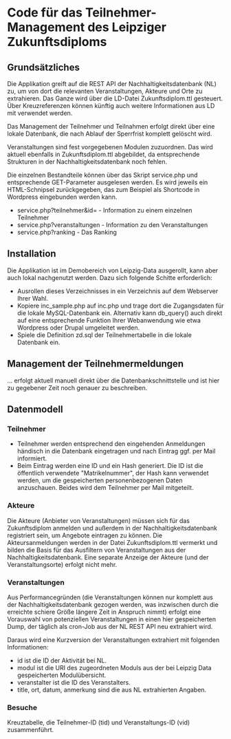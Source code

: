 # Code für das Teilnehmer-Management des Leipziger Zukunftsdiploms

## Grundsätzliches

Die Applikation greift auf die REST API der Nachhaltigkeitsdatenbank (NL) zu,
um von dort die relevanten Veranstaltungen, Akteure und Orte zu extrahieren.
Das Ganze wird über die LD-Datei Zukunftsdiplom.ttl gesteuert.  Über
Kreuzreferenzen können künftig auch weitere Informationen aus LD mit verwendet
werden.

Das Management der Teilnehmer und Teilnahmen erfolgt direkt über eine lokale
Datenbank, die nach Ablauf der Sperrfrist komplett gelöscht wird.

Veranstaltungen sind fest vorgegebenen Modulen zuzuordnen. Das wird aktuell
ebenfalls in Zukunftsdiplom.ttl abgebildet, da entsprechende Strukturen in der
Nachhaltigkeitsdatenbank noch fehlen.

Die einzelnen Bestandteile können über das Skript service.php und
entsprechende GET-Parameter ausgelesen werden. Es wird jeweils ein
HTML-Schnipsel zurückgegeben, das zum Beispiel als Shortcode in Wordpress
eingebunden werden kann.

* service.php?teilnehmer&id=<id> - Information zu einem einzelnen Teilnehmer
* service.php?veranstaltungen - Information zu den Veranstaltungen
* service.php?ranking - Das Ranking

## Installation

Die Applikation ist im Demobereich von Leipzig-Data ausgerollt, kann aber auch
lokal nachgenutzt werden. Dazu sich folgende Schitte erforderlich:

* Ausrollen dieses Verzeichnisses in ein Verzeichnis auf dem Webserver Ihrer
  Wahl.
* Kopiere inc_sample.php auf inc.php und trage dort die Zugangsdaten für die
  lokale MySQL-Datenbank ein. Alternativ kann db_query() auch direkt auf eine
  entsprechende Funktion Ihrer Webanwendung wie etwa Wordpress oder Drupal
  umgeleitet werden.
* Spiele die Definition zd.sql der Teilnehmertabelle in die lokale Datenbank
  ein.

## Management der Teilnehmermeldungen

... erfolgt aktuell manuell direkt über die Datenbankschnittstelle und ist
hier zu gegebener Zeit noch genauer zu beschreiben.

## Datenmodell

### Teilnehmer

* Teilnehmer werden entsprechend den eingehenden Anmeldungen händisch in die
  Datenbank eingetragen und nach Eintrag ggf. per Mail informiert.
* Beim Eintrag werden eine ID und ein Hash generiert. Die ID ist die
  öffentlich verwendete "Matrikelnummer", der Hash kann verwendet werden, um
  die gespeicherten personenbezogenen Daten anzuschauen. Beides wird dem
  Teilnehmer per Mail mitgeteilt.

### Akteure

Die Akteure (Anbieter von Veranstaltungen) müssen sich für das Zukunftsdiplom
anmelden und außerdem in der Nachhaltigkeitsdatenbank registriert sein, um
Angebote eintragen zu können.  Die Akteursanmeldungen werden in der Datei
Zukunftsdiplom.ttl vermerkt und bilden die Basis für das Ausfiltern von
Veranstaltungen aus der Nachhaltigkeitsdatenbank.  Eine separate Anzeige der
Akteure (und der Veranstaltungsorte) erfolgt nicht mehr.

### Veranstaltungen

Aus Performancegründen (die Veranstaltungen können nur komplett aus der
Nachhaltigkeitsdatenbank gezogen werden, was inzwischen durch die erreichte
schiere Größe längere Zeit in Anspruch nimmt) erfolgt eine Vorauswahl von
potenziellen Veranstaltungen in einen hier gespeicherten Dump, der täglich als
cron-Job aus der NL REST API neu extrahiert wird. 

Daraus wird eine Kurzversion der Veranstaltungen extrahiert mit folgenden
Informationen:
* id ist die ID der Aktivität bei NL.
* modul ist die URI des zugeordneten Moduls aus der bei Leipzig Data
  gespeicherten Modulübersicht.
* veranstalter ist die ID des Veranstalters.
* title, ort, datum, anmerkung sind die aus NL extrahierten Angaben. 

### Besuche

Kreuztabelle, die Teilnehmer-ID (tid) und Veranstaltungs-ID (vid)
zusammenführt.
